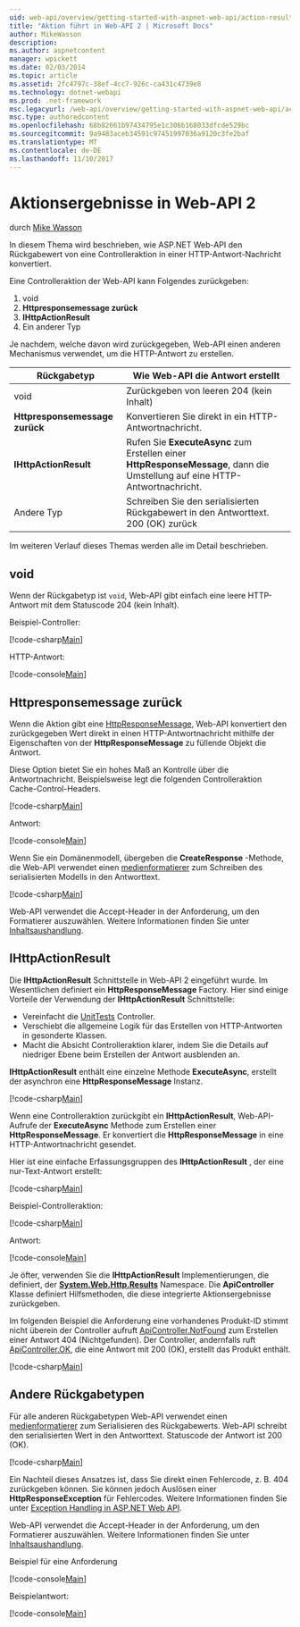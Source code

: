 ```yaml
---
uid: web-api/overview/getting-started-with-aspnet-web-api/action-results
title: "Aktion führt in Web-API 2 | Microsoft Docs"
author: MikeWasson
description: 
ms.author: aspnetcontent
manager: wpickett
ms.date: 02/03/2014
ms.topic: article
ms.assetid: 2fc4797c-38ef-4cc7-926c-ca431c4739e8
ms.technology: dotnet-webapi
ms.prod: .net-framework
msc.legacyurl: /web-api/overview/getting-started-with-aspnet-web-api/action-results
msc.type: authoredcontent
ms.openlocfilehash: 68b82661b97434795e1c306b168033dfcde529bc
ms.sourcegitcommit: 9a9483aceb34591c97451997036a9120c3fe2baf
ms.translationtype: MT
ms.contentlocale: de-DE
ms.lasthandoff: 11/10/2017
---
```

<a name="action-results-in-web-api-2"></a>Aktionsergebnisse in Web-API 2
====================
durch [Mike Wasson](https://github.com/MikeWasson)

In diesem Thema wird beschrieben, wie ASP.NET Web-API den Rückgabewert von eine Controlleraktion in einer HTTP-Antwort-Nachricht konvertiert.

Eine Controlleraktion der Web-API kann Folgendes zurückgeben:

1. void
2. **Httpresponsemessage zurück**
3. **IHttpActionResult**
4. Ein anderer Typ

Je nachdem, welche davon wird zurückgegeben, Web-API einen anderen Mechanismus verwendet, um die HTTP-Antwort zu erstellen.

| Rückgabetyp | Wie Web-API die Antwort erstellt |
| --- | --- |
| void | Zurückgeben von leeren 204 (kein Inhalt) |
| **Httpresponsemessage zurück** | Konvertieren Sie direkt in ein HTTP-Antwortnachricht. |
| **IHttpActionResult** | Rufen Sie **ExecuteAsync** zum Erstellen einer **HttpResponseMessage**, dann die Umstellung auf eine HTTP-Antwortnachricht. |
| Andere Typ | Schreiben Sie den serialisierten Rückgabewert in den Antworttext. 200 (OK) zurück |

Im weiteren Verlauf dieses Themas werden alle im Detail beschrieben.

## <a name="void"></a>void

Wenn der Rückgabetyp ist `void`, Web-API gibt einfach eine leere HTTP-Antwort mit dem Statuscode 204 (kein Inhalt).

Beispiel-Controller:

[!code-csharp[Main](action-results/samples/sample1.cs)]

HTTP-Antwort:

[!code-console[Main](action-results/samples/sample2.cmd)]

## <a name="httpresponsemessage"></a>Httpresponsemessage zurück

Wenn die Aktion gibt eine [HttpResponseMessage](https://msdn.microsoft.com/en-us/library/system.net.http.httpresponsemessage.aspx), Web-API konvertiert den zurückgegeben Wert direkt in einen HTTP-Antwortnachricht mithilfe der Eigenschaften von der **HttpResponseMessage** zu füllende Objekt die Antwort.

Diese Option bietet Sie ein hohes Maß an Kontrolle über die Antwortnachricht. Beispielsweise legt die folgenden Controlleraktion Cache-Control-Headers.

[!code-csharp[Main](action-results/samples/sample3.cs)]

Antwort:

[!code-console[Main](action-results/samples/sample4.cmd?highlight=2)]

Wenn Sie ein Domänenmodell, übergeben die **CreateResponse** -Methode, die Web-API verwendet einen [medienformatierer](../formats-and-model-binding/media-formatters.md) zum Schreiben des serialisierten Modells in den Antworttext.

[!code-csharp[Main](action-results/samples/sample5.cs)]

Web-API verwendet die Accept-Header in der Anforderung, um den Formatierer auszuwählen. Weitere Informationen finden Sie unter [Inhaltsaushandlung](../formats-and-model-binding/content-negotiation.md).

## <a name="ihttpactionresult"></a>IHttpActionResult

Die **IHttpActionResult** Schnittstelle in Web-API 2 eingeführt wurde. Im Wesentlichen definiert ein **HttpResponseMessage** Factory. Hier sind einige Vorteile der Verwendung der **IHttpActionResult** Schnittstelle:

- Vereinfacht die [UnitTests](../testing-and-debugging/unit-testing-controllers-in-web-api.md) Controller.
- Verschiebt die allgemeine Logik für das Erstellen von HTTP-Antworten in gesonderte Klassen.
- Macht die Absicht Controlleraktion klarer, indem Sie die Details auf niedriger Ebene beim Erstellen der Antwort ausblenden an.

**IHttpActionResult** enthält eine einzelne Methode **ExecuteAsync**, erstellt der asynchron eine **HttpResponseMessage** Instanz.

[!code-csharp[Main](action-results/samples/sample6.cs)]

Wenn eine Controlleraktion zurückgibt ein **IHttpActionResult**, Web-API-Aufrufe der **ExecuteAsync** Methode zum Erstellen einer **HttpResponseMessage**. Er konvertiert die **HttpResponseMessage** in eine HTTP-Antwortnachricht gesendet.

Hier ist eine einfache Erfassungsgruppen des **IHttpActionResult** , der eine nur-Text-Antwort erstellt:

[!code-csharp[Main](action-results/samples/sample7.cs)]

Beispiel-Controlleraktion:

[!code-csharp[Main](action-results/samples/sample8.cs)]

Antwort:

[!code-console[Main](action-results/samples/sample9.cmd)]

Je öfter, verwenden Sie die **IHttpActionResult** Implementierungen, die definiert, der  **[System.Web.Http.Results](https://msdn.microsoft.com/en-us/library/system.web.http.results.aspx)**  Namespace. Die **ApiController** Klasse definiert Hilfsmethoden, die diese integrierte Aktionsergebnisse zurückgeben.

Im folgenden Beispiel die Anforderung eine vorhandenes Produkt-ID stimmt nicht überein der Controller aufruft [ApiController.NotFound](https://msdn.microsoft.com/en-us/library/system.web.http.apicontroller.notfound.aspx) zum Erstellen einer Antwort 404 (Nichtgefunden). Der Controller, andernfalls ruft [ApiController.OK](https://msdn.microsoft.com/en-us/library/dn314591.aspx), die eine Antwort mit 200 (OK), erstellt das Produkt enthält.

[!code-csharp[Main](action-results/samples/sample10.cs)]

## <a name="other-return-types"></a>Andere Rückgabetypen

Für alle anderen Rückgabetypen Web-API verwendet einen [medienformatierer](../formats-and-model-binding/media-formatters.md) zum Serialisieren des Rückgabewerts. Web-API schreibt den serialisierten Wert in den Antworttext. Statuscode der Antwort ist 200 (OK).

[!code-csharp[Main](action-results/samples/sample11.cs)]

Ein Nachteil dieses Ansatzes ist, dass Sie direkt einen Fehlercode, z. B. 404 zurückgeben können. Sie können jedoch Auslösen einer **HttpResponseException** für Fehlercodes. Weitere Informationen finden Sie unter [Exception Handling in ASP.NET Web API](../error-handling/exception-handling.md).

Web-API verwendet die Accept-Header in der Anforderung, um den Formatierer auszuwählen. Weitere Informationen finden Sie unter [Inhaltsaushandlung](../formats-and-model-binding/content-negotiation.md).

Beispiel für eine Anforderung

[!code-console[Main](action-results/samples/sample12.cmd)]

Beispielantwort:

[!code-console[Main](action-results/samples/sample13.cmd)]
